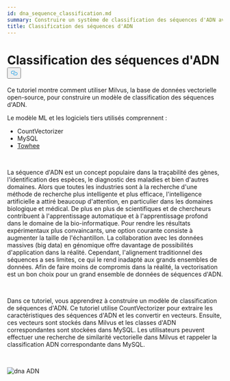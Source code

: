 ```yaml
---
id: dna_sequence_classification.md
summary: Construire un système de classification des séquences d'ADN avec Milvus.
title: Classification des séquences d'ADN
---
```

<h1 id="DNA-Sequence-Classification" class="common-anchor-header">Classification des séquences d'ADN<button data-href="#DNA-Sequence-Classification" class="anchor-icon" translate="no">
      <svg translate="no"
        aria-hidden="true"
        focusable="false"
        height="20"
        version="1.1"
        viewBox="0 0 16 16"
        width="16"
      >
        <path
          fill="#0092E4"
          fill-rule="evenodd"
          d="M4 9h1v1H4c-1.5 0-3-1.69-3-3.5S2.55 3 4 3h4c1.45 0 3 1.69 3 3.5 0 1.41-.91 2.72-2 3.25V8.59c.58-.45 1-1.27 1-2.09C10 5.22 8.98 4 8 4H4c-.98 0-2 1.22-2 2.5S3 9 4 9zm9-3h-1v1h1c1 0 2 1.22 2 2.5S13.98 12 13 12H9c-.98 0-2-1.22-2-2.5 0-.83.42-1.64 1-2.09V6.25c-1.09.53-2 1.84-2 3.25C6 11.31 7.55 13 9 13h4c1.45 0 3-1.69 3-3.5S14.5 6 13 6z"
        ></path>
      </svg>
    </button></h1><p>Ce tutoriel montre comment utiliser Milvus, la base de données vectorielle open-source, pour construire un modèle de classification des séquences d'ADN.</p>
<p>Le modèle ML et les logiciels tiers utilisés comprennent :</p>
<ul>
<li>CountVectorizer</li>
<li>MySQL</li>
<li><a href="https://towhee.io/">Towhee</a></li>
</ul>
<p><br/></p>
<p>La séquence d'ADN est un concept populaire dans la traçabilité des gènes, l'identification des espèces, le diagnostic des maladies et bien d'autres domaines. Alors que toutes les industries sont à la recherche d'une méthode de recherche plus intelligente et plus efficace, l'intelligence artificielle a attiré beaucoup d'attention, en particulier dans les domaines biologique et médical. De plus en plus de scientifiques et de chercheurs contribuent à l'apprentissage automatique et à l'apprentissage profond dans le domaine de la bio-informatique. Pour rendre les résultats expérimentaux plus convaincants, une option courante consiste à augmenter la taille de l'échantillon. La collaboration avec les données massives (big data) en génomique offre davantage de possibilités d'application dans la réalité. Cependant, l'alignement traditionnel des séquences a ses limites, ce qui le rend inadapté aux grands ensembles de données. Afin de faire moins de compromis dans la réalité, la vectorisation est un bon choix pour un grand ensemble de données de séquences d'ADN.</p>
<p><br/></p>
<p>Dans ce tutoriel, vous apprendrez à construire un modèle de classification de séquences d'ADN. Ce tutoriel utilise CountVectorizer pour extraire les caractéristiques des séquences d'ADN et les convertir en vecteurs. Ensuite, ces vecteurs sont stockés dans Milvus et les classes d'ADN correspondantes sont stockées dans MySQL. Les utilisateurs peuvent effectuer une recherche de similarité vectorielle dans Milvus et rappeler la classification ADN correspondante dans MySQL.</p>
<p><br/></p>
<p>
  
   <span class="img-wrapper"> <img translate="no" src="/docs/v2.6.x/assets/dna.png" alt="dna" class="doc-image" id="dna" />
   </span> <span class="img-wrapper"> <span>ADN</span> </span></p>
